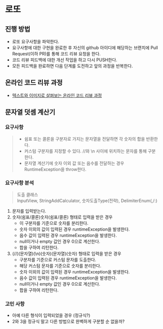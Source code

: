 # 로또
## 진행 방법
* 로또 요구사항을 파악한다.
* 요구사항에 대한 구현을 완료한 후 자신의 github 아이디에 해당하는 브랜치에 Pull Request(이하 PR)를 통해 코드 리뷰 요청을 한다.
* 코드 리뷰 피드백에 대한 개선 작업을 하고 다시 PUSH한다.
* 모든 피드백을 완료하면 다음 단계를 도전하고 앞의 과정을 반복한다.

## 온라인 코드 리뷰 과정
* [텍스트와 이미지로 살펴보는 온라인 코드 리뷰 과정](https://github.com/next-step/nextstep-docs/tree/master/codereview)

## 문자열 덧셈 계산기

### 요구사항

> * 쉼표 또는 콜론을 구분자로 가지는 문자열을 전달하면 각 숫자의 합을 반환한다.   
> * 커스텀 구분자를 지정할 수 있다.  //와 \n 사이에 위치하는 문자를 통해 구분한다.  
> * 문자열 계산기에 숫자 이외 값 또는 음수를 전달하는 경우 RuntimeException을 throw한다.  

### 요구사항 분석  

> 도출 클래스  
> InputView, StringAddCalculator, 숫자도출Type(전략), DelimiterEnum(,/:)

1. 문자를 입력받는다.  
2. 숫자(쉼표/콜론)숫자(쉼표/콜론) 형태로 입력을 받은 경우 
    - 이 구분자를 기준으로 숫자를 분리한다.  
    - 숫자 이외의 값이 입력된 경우 runtimeException을 발생한다.  
    - 음수 값이 입력된 경우 runtimeException을 발생한다.  
    - null이거나 empty 값인 경우 0으로 계산한다.  
    - 합을 구하여 리턴한다. 
3. (//)(문자열)(\n)(숫자)(문자열)(숫자) 형태로 입력을 받은 경우 
    - 구분자를 기준으로 커스텀 문자를 도출한다. 
    - 해당 커스텀 문자를 기준으로 숫자를 분리한다.  
    - 숫자 이외의 값이 입력된 경우 runtimeException을 발생한다.  
    - 음수 값이 입력된 경우 runtimeException을 발생한다.
    - null이거나 empty 값인 경우 0으로 계산한다.    
    - 합을 구하여 리턴한다.  

### 고민 사항  

* 아예 다른 형식이 입력되었을 경우 (정규식?)  
* 2와 3을 정규식 말고 다른 방법으로 완벽하게 구분할 순 없을까?  

